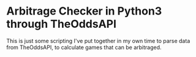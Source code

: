 # Arbitrage Checker in Python3 through TheOddsAPI

This is just some scripting I've put together in my own time to parse data from TheOddsAPI, to calculate games that can be arbitraged.
 
